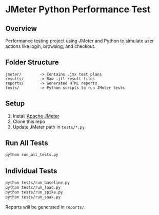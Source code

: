 # JMeter Python Performance Test

## Overview
Performance testing project using JMeter and Python to simulate user actions like login, browsing, and checkout.

## Folder Structure
```
jmeter/        -> Contains .jmx test plans
results/       -> Raw .jtl result files
reports/       -> Generated HTML reports
tests/         -> Python scripts to run JMeter tests
```

## Setup
1. Install [Apache JMeter](https://jmeter.apache.org/)
2. Clone this repo
3. Update JMeter path in `tests/*.py`

## Run All Tests
```bash
python run_all_tests.py
```

## Individual Tests
```bash
python tests/run_baseline.py
python tests/run_load.py
python tests/run_spike.py
python tests/run_soak.py
```

Reports will be generated in `reports/`.
